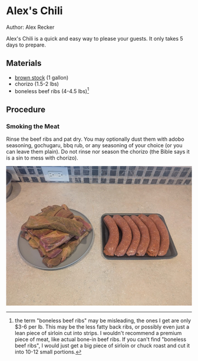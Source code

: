 # Alex's Chili

Author: Alex Recker

Alex's Chili is a quick and easy way to please your guests.  It only takes 5 days to prepare.

## Materials

- [brown stock](./brown-stock.md) (1 gallon)
- chorizo (1.5-2 lbs)
- boneless beef ribs (4-4.5 lbs)[^1]

## Procedure

### Smoking the Meat

Rinse the beef ribs and pat dry.  You may optionally dust them with adobo seasoning, gochugaru, bbq rub, or any seasoning of your choice (or you can leave them plain).  Do not rinse nor season the chorizo (the Bible says it is a sin to mess with chorizo).

![](../images/chili-smoked-meat-prep.jpg)

[^1]: the term "boneless beef ribs" may be misleading, the ones I get are only $3-6 per lb.  This may be the less fatty back ribs, or possibly even just a lean piece of sirloin cut into strips.  I wouldn't recommend a premium piece of meat, like actual bone-in beef ribs.  If you can't find "boneless beef ribs", I would just get a big piece of sirloin or chuck roast and cut it into 10-12 small portions.
